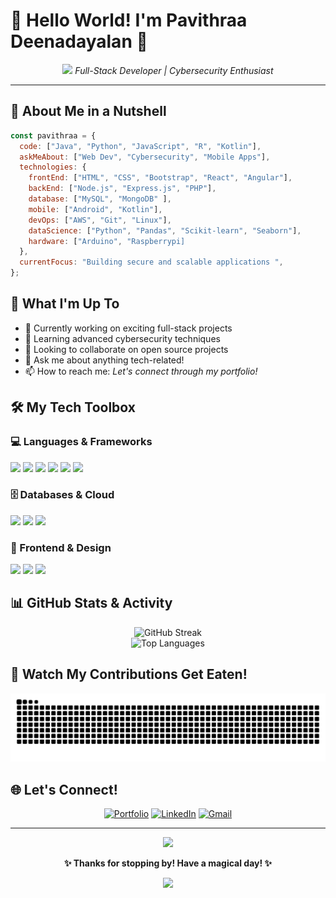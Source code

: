 # 🌸 Hello World! I'm Pavithraa Deenadayalan 🌸

<div align="center">
  <img src="https://media.giphy.com/media/hvRJCLFzcasrR4ia7z/giphy.gif" width="30px"/>
  <em>Full-Stack Developer | Cybersecurity Enthusiast </em>
</div>

---

## 🦋 About Me in a Nutshell
```javascript
const pavithraa = {
  code: ["Java", "Python", "JavaScript", "R", "Kotlin"],
  askMeAbout: ["Web Dev", "Cybersecurity", "Mobile Apps"],
  technologies: {
    frontEnd: ["HTML", "CSS", "Bootstrap", "React", "Angular"],
    backEnd: ["Node.js", "Express.js", "PHP"],
    database: ["MySQL", "MongoDB" ],
    mobile: ["Android", "Kotlin"],
    devOps: ["AWS", "Git", "Linux"],
    dataScience: ["Python", "Pandas", "Scikit-learn", "Seaborn"],
    hardware: ["Arduino", "Raspberrypi]
  },
  currentFocus: "Building secure and scalable applications ",
};
```

## 🌟 What I'm Up To
- 🔭 Currently working on exciting full-stack projects
- 🌱 Learning advanced cybersecurity techniques
- 👯 Looking to collaborate on open source projects
- 💬 Ask me about anything tech-related!
- 📫 How to reach me: *Let's connect through my portfolio!*

## 🛠️ My Tech Toolbox

### 💻 Languages & Frameworks
<p align="left">
<img src="https://img.shields.io/badge/JavaScript-F7DF1E?style=for-the-badge&logo=javascript&logoColor=black" />
<img src="https://img.shields.io/badge/Python-3776AB?style=for-the-badge&logo=python&logoColor=white" />
<img src="https://img.shields.io/badge/Java-ED8B00?style=for-the-badge&logo=java&logoColor=white" />
<img src="https://img.shields.io/badge/React-20232A?style=for-the-badge&logo=react&logoColor=61DAFB" />
<img src="https://img.shields.io/badge/Angular-DD0031?style=for-the-badge&logo=angular&logoColor=white" />
<img src="https://img.shields.io/badge/Node.js-43853D?style=for-the-badge&logo=node.js&logoColor=white" />
</p>

### 🗄️ Databases & Cloud
<p align="left">
<img src="https://img.shields.io/badge/MongoDB-4EA94B?style=for-the-badge&logo=mongodb&logoColor=white" />
<img src="https://img.shields.io/badge/MySQL-00000F?style=for-the-badge&logo=mysql&logoColor=white" />
<img src="https://img.shields.io/badge/Amazon_AWS-232F3E?style=for-the-badge&logo=amazon-aws&logoColor=white" />
</p>

### 🎨 Frontend & Design
<p align="left">
<img src="https://img.shields.io/badge/HTML5-E34F26?style=for-the-badge&logo=html5&logoColor=white" />
<img src="https://img.shields.io/badge/CSS3-1572B6?style=for-the-badge&logo=css3&logoColor=white" />
<img src="https://img.shields.io/badge/Bootstrap-563D7C?style=for-the-badge&logo=bootstrap&logoColor=white" />
</p>

## 📊 GitHub Stats & Activity

<div align="center">
  <img src="https://github-readme-streak-stats.herokuapp.com/?user=PavithraaDeenadayalan&theme=radical&hide_border=true" alt="GitHub Streak" />
</div>

<div align="center">
  <img src="https://github-readme-stats.vercel.app/api/top-langs/?username=PavithraaDeenadayalan&layout=compact&theme=radical&hide_border=true" alt="Top Languages" />
</div>

## 🐍 Watch My Contributions Get Eaten!
<div align="center">
  <img src="https://raw.githubusercontent.com/PavithraaDeenadayalan/PavithraaDeenadayalan/output/snake.svg" alt="Snake animation" />
</div>

## 🌐 Let's Connect!
<div align="center">
  
[![Portfolio](https://img.shields.io/badge/Portfolio-FF5722?style=for-the-badge&logo=todoist&logoColor=white)](https://pavithraadeenadayalan.github.io/Portfolio/)
[![LinkedIn](https://img.shields.io/badge/LinkedIn-0077B5?style=for-the-badge&logo=linkedin&logoColor=white)](https://linkedin.com/in/pavithraadeenadayalan)
[![Gmail](https://img.shields.io/badge/Gmail-D14836?style=for-the-badge&logo=gmail&logoColor=white)](mailto:pavithraadeenadayalan35@gmail.com)

</div>

---

<div align="center">
  <img src="https://komarev.com/ghpvc/?username=PavithraaDeenadayalan&color=blueviolet&style=flat-square&label=Profile+Views" />
  
  **✨ Thanks for stopping by! Have a magical day! ✨**
  
  <img src="https://media.giphy.com/media/LnQjpWaON8nhr21vNW/giphy.gif" width="60">
</div>
